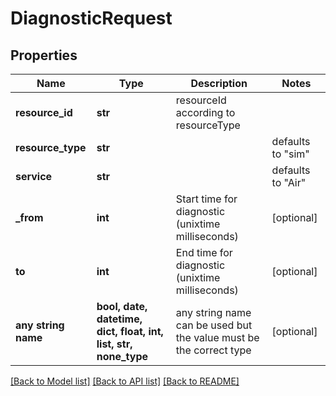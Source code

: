 # DiagnosticRequest


## Properties
Name | Type | Description | Notes
------------ | ------------- | ------------- | -------------
**resource_id** | **str** | resourceId according to resourceType | 
**resource_type** | **str** |  | defaults to "sim"
**service** | **str** |  | defaults to "Air"
**_from** | **int** | Start time for diagnostic (unixtime milliseconds) | [optional] 
**to** | **int** | End time for diagnostic (unixtime milliseconds) | [optional] 
**any string name** | **bool, date, datetime, dict, float, int, list, str, none_type** | any string name can be used but the value must be the correct type | [optional]

[[Back to Model list]](../README.md#documentation-for-models) [[Back to API list]](../README.md#documentation-for-api-endpoints) [[Back to README]](../README.md)


